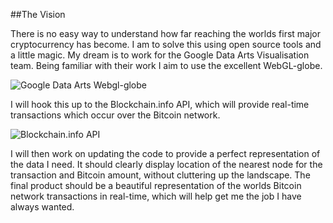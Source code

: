 ##The Vision

There is no easy way to understand how far reaching the worlds first major cryptocurrency has become.  I am to solve this using open source tools and a little magic.
My dream is to work for the Google Data Arts Visualisation team.  Being familiar with their work I aim to use the excellent WebGL-globe.

![Google Data Arts Webgl-globe](https://github-camo.global.ssl.fastly.net/e4e28e8ec9b5f33b9665943b2e9c3df61eb7f220/687474703a2f2f342e62702e626c6f6773706f742e636f6d2f2d6e4236586e5467623441412f54634c51346752427466492f4141414141414141482d552f766232477568504e36614d2f676c6f62652e706e67)

I will hook this up to the Blockchain.info API, which will provide real-time transactions which occur over the Bitcoin network. 

![Blockchain.info API](http://i.imgur.com/DaSPmEg.jpg)

I will then work on updating the code to provide a perfect representation of the data I need.  It should clearly display location of the nearest node for the transaction and Bitcoin amount, without cluttering up the landscape.
The final product should be a beautiful representation of the worlds Bitcoin network transactions in real-time, which will help get me the job I have always wanted.
